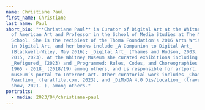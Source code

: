 ```yaml
---
name: Christiane Paul
first_name: Christiane
last_name: Paul
short_bio: "**Christiane Paul** is Curator of Digital Art at the Whitney Museum
  of American Art and Professor in the School of Media Studies at The New
  School. She is the recipient of the Thoma Foundation's 2016 Arts Writing Award
  in Digital Art, and her books include _A Companion to Digital Art_
  (Blackwell-Wiley, May 2016); _Digital Art_ (Thames and Hudson, 2003, 2008,
  2015, 2023). At the Whitney Museum she curated exhibitions including
  _Refigured_ (2023) and _Programmed: Rules, Codes, and Choreographies in Art
  1965 - 2018_ (2018/19) among others, and is responsible for artport, the
  museum’s portal to Internet art. Other curatorial work includes _Chain
  Reaction_ (feralfile.com, 2023), and _DiMoDA 4.0 Dis/Location_ (traveling
  show, 2021- ), among others."
portraits:
  - media: 2023/04/christiane-paul
---
```


